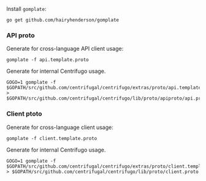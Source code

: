 Install `gomplate`:

```
go get github.com/hairyhenderson/gomplate
```

### API proto

Generate for cross-language API client usage:

```
gomplate -f api.template.proto
```

Generate for internal Centrifugo usage.

```
GOGO=1 gomplate -f $GOPATH/src/github.com/centrifugal/centrifugo/extras/proto/api.template.proto > $GOPATH/src/github.com/centrifugal/centrifugo/lib/proto/apiproto/api.proto
```

### Client ptoto

Generate for cross-language client usage:

```
gomplate -f client.template.proto
```

Generate for internal Centrifugo usage.

```
GOGO=1 gomplate -f $GOPATH/src/github.com/centrifugal/centrifugo/extras/proto/client.template.proto > $GOPATH/src/github.com/centrifugal/centrifugo/lib/proto/client.proto
```
